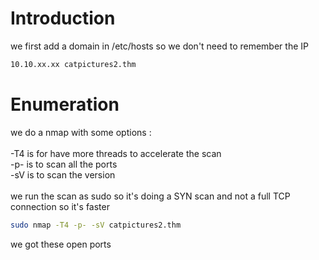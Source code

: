 # Introduction

we first add a domain in /etc/hosts so we don't need to remember the IP
```bash
10.10.xx.xx catpictures2.thm
```

# Enumeration

we do a nmap with some options :\
\
-T4 is for have more threads to accelerate the scan\
-p- is to scan all the ports\
-sV is to scan the version\
\
we run the scan as sudo so it's doing a SYN scan and not a full TCP connection so it's faster

```bash
sudo nmap -T4 -p- -sV catpictures2.thm
```

we got these open ports
```bash

```
